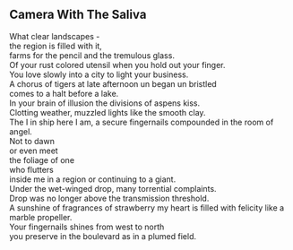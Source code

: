 Camera With The Saliva
----------------------
What clear landscapes -  
the region is filled with it,  
farms for the pencil and the tremulous glass.  
Of your rust colored utensil when you hold out your finger.  
You love slowly into a city to light your business.  
A chorus of tigers at late afternoon un began un bristled  
comes to a halt before a lake.  
In your brain of illusion the divisions of aspens kiss.  
Clotting weather, muzzled lights like the smooth clay.  
The I in ship here I am, a secure fingernails compounded in the room of angel.  
Not to dawn  
or even meet  
the foliage of one  
who flutters  
inside me in a region or continuing to a giant.  
Under the wet-winged drop, many torrential complaints.  
Drop was no longer above the transmission threshold.  
A sunshine of fragrances of strawberry my heart is filled with felicity like a marble propeller.  
Your fingernails shines from west to north  
you preserve in the boulevard as in a plumed field.  
